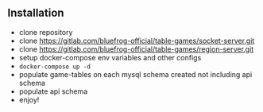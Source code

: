 ## Installation

 - clone repository
 - clone https://gitlab.com/bluefrog-official/table-games/socket-server.git
 - clone https://gitlab.com/bluefrog-official/table-games/region-server.git
 - setup docker-compose env variables and other configs
 - ``` docker-compose up -d ```
 - populate game-tables on each mysql schema created not including api schema
 - populate api schema
 - enjoy!
